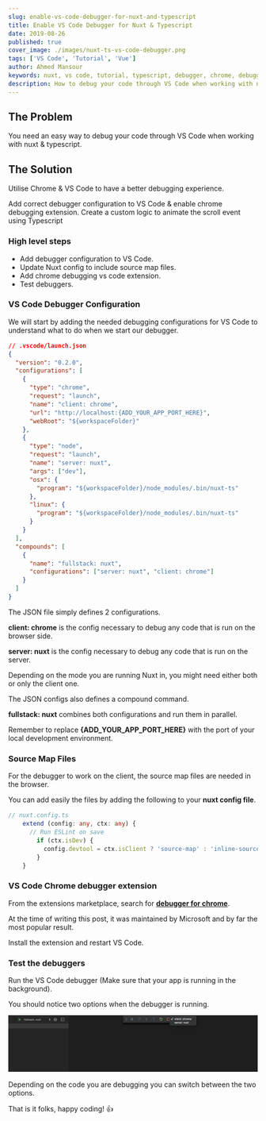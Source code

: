 ```yaml
---
slug: enable-vs-code-debugger-for-nuxt-and-typescript
title: Enable VS Code Debugger for Nuxt & Typescript
date: 2019-08-26
published: true
cover_image: ./images/nuxt-ts-vs-code-debugger.png
tags: ['VS Code', 'Tutorial', 'Vue']
author: Ahmed Mansour
keywords: nuxt, vs code, tutorial, typescript, debugger, chrome, debugging, ts, vue, vue.js
description: How to debug your code through VS Code when working with nuxt & typescript.
---
```


## The Problem

You need an easy way to debug your code through VS Code when working with nuxt & typescript.

## The Solution

Utilise Chrome & VS Code to have a better debugging experience. 

Add correct debugger configuration to VS Code & enable chrome debugging extension.
Create a custom logic to animate the scroll event using Typescript

### High level steps

- Add debugger configuration to VS Code.
- Update Nuxt config to include source map files.
- Add chrome debugging vs code extension. 
- Test debuggers.

### VS Code Debugger Configuration

We will start by adding the needed debugging configurations for VS Code to understand what to do when we start our debugger.

```json
// .vscode/launch.json
{
  "version": "0.2.0",
  "configurations": [
    {
      "type": "chrome",
      "request": "launch",
      "name": "client: chrome",
      "url": "http://localhost:{ADD_YOUR_APP_PORT_HERE}",
      "webRoot": "${workspaceFolder}"
    },
    {
      "type": "node",
      "request": "launch",
      "name": "server: nuxt",
      "args": ["dev"],
      "osx": {
        "program": "${workspaceFolder}/node_modules/.bin/nuxt-ts"
      },
      "linux": {
        "program": "${workspaceFolder}/node_modules/.bin/nuxt-ts"
      }
    }
  ],
  "compounds": [
    {
      "name": "fullstack: nuxt",
      "configurations": ["server: nuxt", "client: chrome"]
    }
  ]
}
```
The JSON file simply defines 2 configurations. 

**client: chrome** is the config necessary to debug any code that is run on the browser side.

**server: nuxt** is the config necessary to debug any code that is run on the server.

Depending on the mode you are running Nuxt in, you might need either both or only the client one.

The JSON configs also defines a compound command.

**fullstack: nuxt** combines both configurations and run them in parallel.

Remember to replace **{ADD_YOUR_APP_PORT_HERE}** with the port of your local development environment.

### Source Map Files

For the debugger to work on the client, the source map files are needed in the browser.

You can add easily the files by adding the following to your **nuxt config file**. 

```ts
// nuxt.config.ts
    extend (config: any, ctx: any) {
      // Run ESLint on save
        if (ctx.isDev) {
          config.devtool = ctx.isClient ? 'source-map' : 'inline-source-map'
        }
    }
```

### VS Code Chrome debugger extension

From the extensions marketplace, search for **[debugger for chrome][1]**.

At the time of writing this post, it was maintained by Microsoft and by far the most popular result.

Install the extension and restart VS Code.

### Test the debuggers

Run the VS Code debugger (Make sure that your app is running in the background). 

You should notice two options when the debugger is running.

![Screenshot of how VS Code debugger running nuxt typescript configurations.](./images/nuxt-ts-vs-debugger-running.png)

Depending on the code you are debugging you can switch between the two options.

That is it folks, happy coding! 👍


[1]: https://marketplace.visualstudio.com/items?itemName=msjsdiag.debugger-for-chrome
